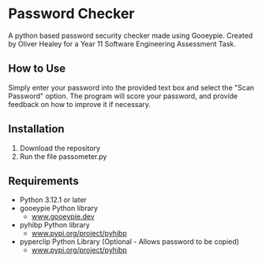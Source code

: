 # Password Checker
A python based password security checker made using Gooeypie. Created by Oliver Healey for a Year 11 Software Engineering Assessment Task.

## How to Use
Simply enter your password into the provided text box and select the "Scan Password" option. The program will score your password, and provide feedback on how to improve it if necessary.

## Installation
1. Download the repository
2. Run the file passometer.py

## Requirements
- Python 3.12.1 or later
- gooeypie Python library
    - www.gooeypie.dev
- pyhibp Python library
    - www.pypi.org/project/pyhibp
- pyperclip Python Library (Optional - Allows password to be copied)
    - www.pypi.org/project/pyhibp
